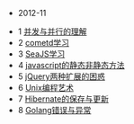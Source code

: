 * 2012-11
 - 1 [并发与并行的理解](concurrency&parallelism.md)
 - 2 [cometd学习](cometd.md)
 - 3 [SeaJS学习](seajs_learning.md)
 - 4 [javascript的静态非静态方法](js_methods.md)
 - 5 [jQuery两种扩展的困惑](jQuery.extend_and_jQuery.fn.extend_confusion.md)
 - 6 [Unix编程艺术](Unix编程艺术.md)
 - 7 [Hibernate的保存与更新](hibernate的保存与更新.md)
 - 8 [Golang错误与异常](Golang错误与异常.md)